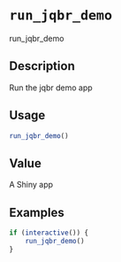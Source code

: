 # `run_jqbr_demo`

run_jqbr_demo


## Description

Run the jqbr demo app


## Usage

```r
run_jqbr_demo()
```


## Value

A Shiny app


## Examples

```r
if (interactive()) {
    run_jqbr_demo()
}
```


